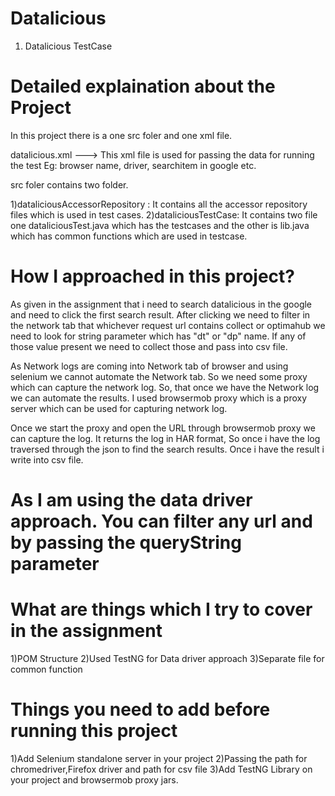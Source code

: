 # Datalicious
1) Datalicious TestCase

# Detailed explaination about the Project

In this project there is a one src foler and one xml file.

datalicious.xml --->  This xml file is used for passing the data for running the test Eg: browser name, driver, searchitem in google etc.

src foler contains two folder.

1)dataliciousAccessorRepository	: It contains all the accessor repository files which is used in test cases.
2)dataliciousTestCase: It contains two file one dataliciousTest.java which has the testcases and the other is lib.java which has common functions which are used in testcase.


# How I approached in this project?

As given in the assignment that i need to search datalicious in the google and need to click the first search result. After clicking we need to filter in the network tab that whichever request url contains collect or optimahub we need to look for string parameter which has "dt" or "dp" name. If any of those value present we need to collect those and pass into csv file.

As Network logs are coming into Network tab of browser and using selenium we cannot automate the Network tab. So we need some proxy which can capture the network log. So, that once we have the Network log we can automate the results. I used browsermob proxy which is a proxy server which can be used for capturing network log. 

Once we start the proxy and open the URL through browsermob proxy we can capture the log. It returns the log in HAR format, So once i have the log traversed through the json to find the search results. Once i have the result i write into csv file. 


# As I am using the data driver approach. You can filter any url and by passing the queryString parameter
<parameter name="SearchItem" value="datalicious"/>
<parameter name="filter_URL_1" value="collect"/>
<parameter name="filter_URL_2" value="optimahub"/>
<parameter name="QueryStringName_1" value="dt"/>
<parameter name="QueryStringName_2" value="dp"/>

# What are things which I try to cover in the assignment

1)POM Structure
2)Used TestNG for Data driver approach
3)Separate file for common function

# Things you need to add before running this project
1)Add Selenium standalone server in your project
2)Passing the path for chromedriver,Firefox driver and path for csv file
3)Add TestNG Library on your project and browsermob proxy jars.















